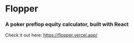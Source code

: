 # Flopper

### A poker preflop equity calculator, built with React

Check it out here: https://flopper.vercel.app/


